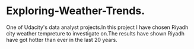 # Exploring-Weather-Trends.
One of Udacity's data analyst projects.In this project I have chosen Riyadh city weather tempreture to investigate on.The results have shown Riyadh have got hotter than ever in the last 20 years.
